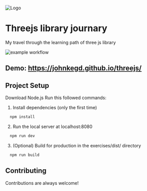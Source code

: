 ![Logo](https://media.giphy.com/media/Uw2O9Vw5kYKIihfZ6w/giphy.gif)

# Threejs library journary

My travel through the learning path of three js library

![example workflow](https://github.com/johnkegd/threejs/actions/workflows/node.js.yml/badge.svg)

## Demo: https://johnkegd.github.io/threejs/

## Project Setup

Download Node.js Run this followed commands:

1. Install dependencies (only the first time)

```bash
  npm install
```

2. Run the local server at localhost:8080

```bash
  npm run dev
```

3. (Optional) Build for production in the exercises/dist/ directory

```bash
  npm run build
```

## Contributing

Contributions are always welcome!
